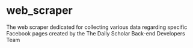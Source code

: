 # web_scraper
The web scraper dedicated for collecting various data regarding specific Facebook pages created by the The Daily Scholar Back-end Developers Team
